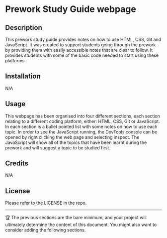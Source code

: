 # Prework Study Guide webpage

## Description

This prework study guide provides notes on how to use HTML, CSS, Git and JavaScript. It was created to support students going through the prework by providing them with easily accessible notes that are clear to follow. It provides students with some of the basic code needed to start using these platforms.

## Installation

N/A

## Usage

This webpage has been organised into four different sections, each section relating to a different coding platform, either: HTML, CSS, Git or JavaScript. In each section is a bullet pointed list with some notes on how to use each topic. 
In order to see the JavaScript running, the DevTools console can be opened by right clicking the web page and selecting inspect. The JavaScript will show all of the topics that have been learnt during the prework and will suggest a topic to be studied first.

## Credits

N/A

## License

Please refer to the LICENSE in the repo.


---

🏆 The previous sections are the bare minimum, and your project will ultimately determine the content of this document. You might also want to consider adding the following sections.




